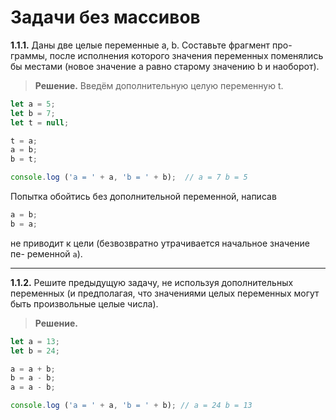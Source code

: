 # Задачи без массивов

**1.1.1.** Даны две целые переменные a, b. Составьте фрагмент про-
граммы, после исполнения которого значения переменных поменялись
бы местами (новое значение a равно старому значению b и наоборот).

> **Решение.** Введём дополнительную целую переменную t.

```javascript
let a = 5;
let b = 7;
let t = null;

t = a;
a = b;
b = t;

console.log ('a = ' + a, 'b = ' + b);  // a = 7 b = 5
```
Попытка обойтись без дополнительной переменной, написав
```javascript
a = b;
b = a;
```
не приводит к цели (безвозвратно утрачивается начальное значение пе-
ременной `a`).

------

**1.1.2.** Решите предыдущую задачу, не используя дополнительных
переменных (и предполагая, что значениями целых переменных могут
быть произвольные целые числа).

> **Решение.**

```javascript
let a = 13;
let b = 24;

a = a + b;
b = a - b;
a = a - b;

console.log ('a = ' + a, 'b = ' + b); // a = 24 b = 13
```